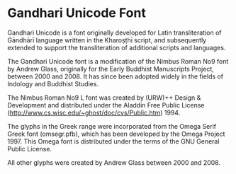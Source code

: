 # Gandhari Unicode Font

Gandhari Unicode is a font originally developed for Latin transliteration of Gāndhārī language written in the Kharoṣṭhī script, and subsequently extended to support the transliteration of additional scripts and languages.

The Gandhari Unicode font is a modification of the Nimbus Roman No9 font by Andrew Glass, originally for the Early Buddhist Manuscripts Project, between 2000 and 2008. It has since been adopted widely in the fields of Indology and Buddhist Studies.

The Nimbus Roman No9 L font was created by (URW)++ Design & Development and distributed under the Aladdin Free Public License (<http://www.cs.wisc.edu/~ghost/doc/cvs/Public.htm>) 1994.

The glyphs in the Greek range were incorporated from the Omega Serif Greek font (omsegr.pfb), which has been developed by the Omega Project 1997. This Omega font is distributed under the terms of the GNU General Public License.

All other glyphs were created by Andrew Glass between 2000 and 2008.
